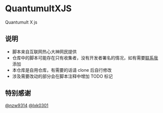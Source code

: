 # QuantumultXJS
Quantumult X js

## 说明
- 脚本来自互联网热心大神网民提供
- 仓库中的脚本可能存在只有收集者，没有开发者署名的情况，如有需要<a href="https://github.com/comeriven/QuantumultXJS/issues">联系我</a>添加
- 本仓库是自用仓库，有需要的话请 clone 后自行修改
- 涉及需要改动的部分会在脚本注释中增加 TODO 标记

## 特别感谢
<a href="https://github.com/nzw9314/QuantumultX">@nzw9314</a>
<a href="https://github.com/lxk0301/scripts">@lxk0301</a>